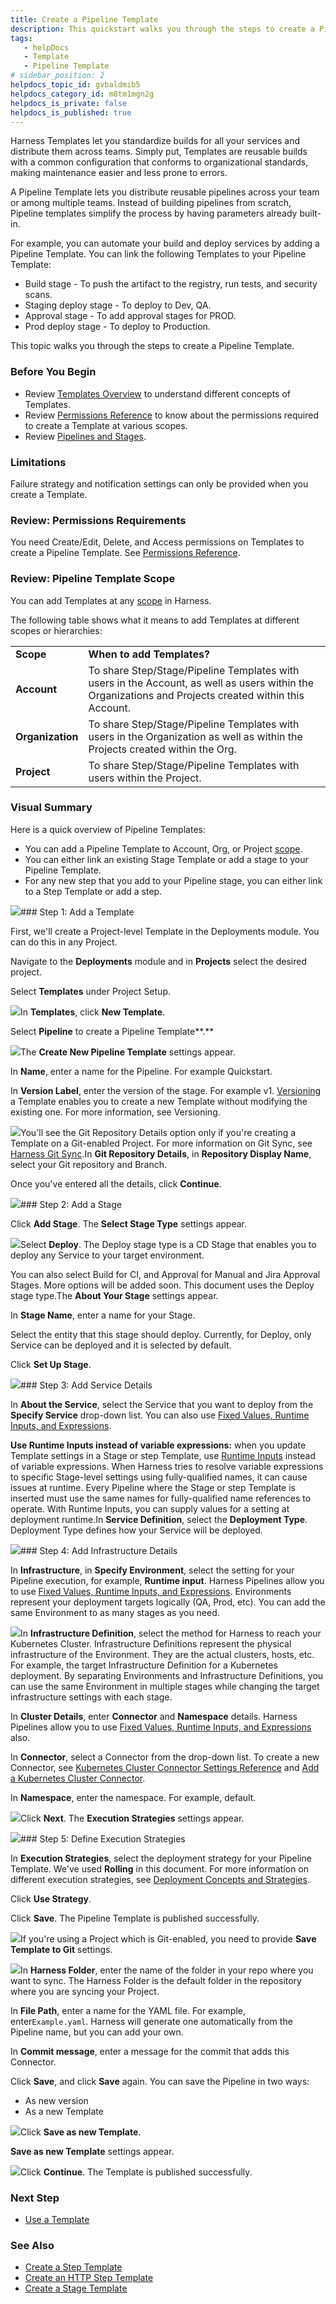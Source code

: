 ```yaml
---
title: Create a Pipeline Template
description: This quickstart walks you through the steps to create a Pipeline Template.
tags: 
   - helpDocs
   - Template 
   - Pipeline Template
# sidebar_position: 2
helpdocs_topic_id: gvbaldmib5
helpdocs_category_id: m8tm1mgn2g
helpdocs_is_private: false
helpdocs_is_published: true
---
```


Harness Templates let you standardize builds for all your services and distribute them across teams. Simply put, Templates are reusable builds with a common configuration that conforms to organizational standards, making maintenance easier and less prone to errors.

A Pipeline Template lets you distribute reusable pipelines across your team or among multiple teams. Instead of building pipelines from scratch, Pipeline templates simplify the process by having parameters already built-in.

For example, you can automate your build and deploy services by adding a Pipeline Template. You can link the following Templates to your Pipeline Template:

* Build stage - To push the artifact to the registry, run tests, and security scans.
* Staging deploy stage - To deploy to Dev, QA.
* Approval stage - To add approval stages for PROD.
* Prod deploy stage - To deploy to Production.

This topic walks you through the steps to create a Pipeline Template.

### Before You Begin

* Review [Templates Overview](/article/6tl8zyxeol-template) to understand different concepts of Templates.
* Review [Permissions Reference](/article/yaornnqh0z-permissions-reference#sort=relevancy&f:@commonsource=[NextGen%20Docs]) to know about the permissions required to create a Template at various scopes.
* Review [Pipelines and Stages](/category/kncngmy17o-pipelines).

### Limitations

Failure strategy and notification settings can only be provided when you create a Template.

### Review: Permissions Requirements

You need Create/Edit, Delete, and Access permissions on Templates to create a Pipeline Template. See [Permissions Reference](/article/yaornnqh0z-permissions-reference#sort=relevancy&f:@commonsource=[NextGen%20Docs]).

### Review: Pipeline Template Scope

You can add Templates at any [scope](https://ngdocs.harness.io/article/vz5cq0nfg2-rbac-in-harness) in Harness.

The following table shows what it means to add Templates at different scopes or hierarchies:



|  |  |
| --- | --- |
| **Scope** | **When to add Templates?** |
| **Account** | To share Step/Stage/Pipeline Templates with users in the Account, as well as users within the Organizations and Projects created within this Account. |
| **Organization** | To share Step/Stage/Pipeline Templates with users in the Organization as well as within the Projects created within the Org. |
| **Project** | To share Step/Stage/Pipeline Templates with users within the Project. |

### Visual Summary

Here is a quick overview of Pipeline Templates:

* You can add a Pipeline Template to Account, Org, or Project [scope](/article/vz5cq0nfg2-rbac-in-harness#rbac_scope).
* You can either link an existing Stage Template or add a stage to your Pipeline Template.
* For any new step that you add to your Pipeline stage, you can either link to a Step Template or add a step.

![](https://files.helpdocs.io/i5nl071jo5/articles/gvbaldmib5/1651813660132/screenshot-2022-05-06-at-9-52-56-am.png)### Step 1: Add a Template

First, we'll create a Project-level Template in the Deployments module. You can do this in any Project.

Navigate to the **Deployments** module and in **Projects** select the desired project.

Select **Templates** under Project Setup.

![](https://files.helpdocs.io/i5nl071jo5/articles/gvbaldmib5/1650611348609/screenshot-2022-04-22-at-12-38-54-pm.png)In **Templates**, click **New Template**.

Select **Pipeline** to create a Pipeline Template**.**

![](https://files.helpdocs.io/i5nl071jo5/articles/gvbaldmib5/1650612133079/screenshot-2022-04-22-at-12-51-59-pm.png)The **Create New Pipeline Template** settings appear.

In **Name**, enter a name for the Pipeline. For example Quickstart.

In **Version Label**, enter the version of the stage. For example v1. [Versioning](/article/6tl8zyxeol-template) a Template enables you to create a new Template without modifying the existing one. For more information, see Versioning.

![](https://files.helpdocs.io/i5nl071jo5/articles/gvbaldmib5/1651167142596/screenshot-2022-04-28-at-11-01-36-pm.png)You'll see the Git Repository Details option only if you're creating a Template on a Git-enabled Project. For more information on Git Sync, see [Harness Git Sync](/article/utikdyxgfz-harness-git-experience-overview).In **Git Repository Details**, in **Repository Display Name**, select your Git repository and Branch.

Once you've entered all the details, click **Continue**.

![](https://files.helpdocs.io/i5nl071jo5/articles/gvbaldmib5/1651167069614/screenshot-2022-04-28-at-11-00-54-pm.png)### Step 2: Add a Stage

Click **Add Stage**. The **Select Stage Type** settings appear.

![](https://files.helpdocs.io/i5nl071jo5/articles/gvbaldmib5/1651163768510/screenshot-2022-04-28-at-10-04-00-pm.png)Select **Deploy**. The Deploy stage type is a CD Stage that enables you to deploy any Service to your target environment.

You can also select Build for CI, and Approval for Manual and Jira Approval Stages. More options will be added soon. This document uses the Deploy stage type.The **About Your Stage** settings appear.

In **Stage Name**, enter a name for your Stage.

Select the entity that this stage should deploy. Currently, for Deploy, only Service can be deployed and it is selected by default.

Click **Set Up Stage**.

![](https://files.helpdocs.io/i5nl071jo5/articles/gvbaldmib5/1651160187454/screenshot-2022-04-28-at-9-06-08-pm.png)### Step 3: Add Service Details

In **About the Service**, select the Service that you want to deploy from the **Specify Service** drop-down list. You can also use [Fixed Values, Runtime Inputs, and Expressions](/article/f6yobn7iq0-runtime-inputs).

**Use Runtime Inputs instead of variable expressions:** when you update Template settings in a Stage or step Template, use [Runtime Inputs](/article/f6yobn7iq0-runtime-inputs) instead of variable expressions. When Harness tries to resolve variable expressions to specific Stage-level settings using fully-qualified names, it can cause issues at runtime. Every Pipeline where the Stage or step Template is inserted must use the same names for fully-qualified name references to operate. With Runtime Inputs, you can supply values for a setting at deployment runtime.In **Service Definition**, select the **Deployment Type**. Deployment Type defines how your Service will be deployed.

![](https://files.helpdocs.io/i5nl071jo5/articles/gvbaldmib5/1651163892683/screenshot-2022-04-28-at-10-08-00-pm.png)### Step 4: Add Infrastructure Details

In **Infrastructure**, in **Specify Environment**, select the setting for your Pipeline execution, for example, **Runtime input**. Harness Pipelines allow you to use [Fixed Values, Runtime Inputs, and Expressions](/article/f6yobn7iq0-runtime-inputs). Environments represent your deployment targets logically (QA, Prod, etc). You can add the same Environment to as many stages as you need.

![](https://files.helpdocs.io/i5nl071jo5/articles/gvbaldmib5/1651164570536/screenshot-2022-04-28-at-10-14-44-pm.png)In **Infrastructure Definition**, select the method for Harness to reach your Kubernetes Cluster. Infrastructure Definitions represent the physical infrastructure of the Environment. They are the actual clusters, hosts, etc. For example, the target Infrastructure Definition for a Kubernetes deployment. By separating Environments and Infrastructure Definitions, you can use the same Environment in multiple stages while changing the target infrastructure settings with each stage.

In **Cluster Details**, enter **Connector** and **Namespace** details. Harness Pipelines allow you to use [Fixed Values, Runtime Inputs, and Expressions](/article/f6yobn7iq0-runtime-inputs) also.

In **Connector**, select a Connector from the drop-down list. To create a new Connector, see [Kubernetes Cluster Connector Settings Reference](/article/sjjik49xww-kubernetes-cluster-connector-settings-reference) and [Add a Kubernetes Cluster Connector](/article/1gaud2efd4-add-a-kubernetes-cluster-connector).

In **Namespace**, enter the namespace. For example, default.

![](https://files.helpdocs.io/i5nl071jo5/articles/gvbaldmib5/1651166000392/screenshot-2022-04-28-at-10-39-30-pm.png)Click **Next**. The **Execution Strategies** settings appear.

![](https://files.helpdocs.io/i5nl071jo5/articles/gvbaldmib5/1650614503356/screenshot-2022-04-22-at-1-31-21-pm.png)### Step 5: Define Execution Strategies

In **Execution Strategies**, select the deployment strategy for your Pipeline Template. We've used **Rolling** in this document. For more information on different execution strategies, see [Deployment Concepts and Strategies](/article/0zsf97lo3c-deployment-concepts).

Click **Use Strategy**.

Click **Save**. The Pipeline Template is published successfully.

![](https://files.helpdocs.io/i5nl071jo5/articles/gvbaldmib5/1651167276961/screenshot-2022-04-28-at-11-04-17-pm.png)If you're using a Project which is Git-enabled, you need to provide **Save Template to Git** settings.

![](https://files.helpdocs.io/i5nl071jo5/articles/gvbaldmib5/1650614943145/screenshot-2022-04-22-at-1-38-51-pm.png)In **Harness Folder**, enter the name of the folder in your repo where you want to sync. The Harness Folder is the default folder in the repository where you are syncing your Project.

In **File Path**, enter a name for the YAML file. For example, enter`Example.yaml`. Harness will generate one automatically from the Pipeline name, but you can add your own.

In **Commit message**, enter a message for the commit that adds this Connector.

Click **Save**, and click **Save** again. You can save the Pipeline in two ways:

* As new version
* As a new Template

![](https://files.helpdocs.io/i5nl071jo5/articles/gvbaldmib5/1650615457207/screenshot-2022-04-22-at-1-46-37-pm.png)Click **Save as new Template**.

**Save as new Template** settings appear.

![](https://files.helpdocs.io/i5nl071jo5/articles/gvbaldmib5/1650615620731/screenshot-2022-04-22-at-1-49-46-pm.png)Click **Continue**. The Template is published successfully.

### Next Step

* [Use a Template](/article/1re7pz9bj8-use-a-template)

### See Also

* [Create a Step Template](/article/99y1227h13-run-step-template-quickstart)
* [Create an HTTP Step Template](/article/zh49vfdy0a-harness-template-library)
* [Create a Stage Template](/article/s3wrqjsg43-add-a-stage-template)

